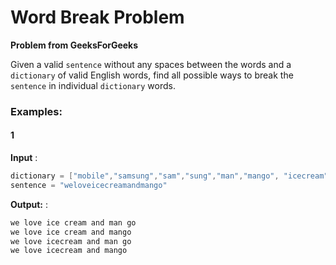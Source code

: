 # Word Break Problem

**Problem from GeeksForGeeks**

Given a valid `sentence` without any spaces between the words and a `dictionary` of valid English words, find all possible ways to break the `sentence` in individual `dictionary` words.

### Examples:

#### 1

**Input** : 
```java 
dictionary = ["mobile","samsung","sam","sung","man","mango", "icecream","and", "go","love","ice","cream","we"], 
sentence = "weloveicecreamandmango"
```

**Output:** : 
```java 
we love ice cream and man go 
we love ice cream and mango 
we love icecream and man go 
we love icecream and mango 
```

